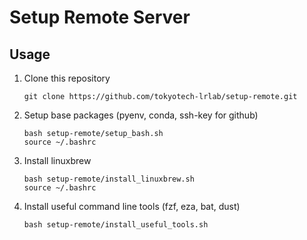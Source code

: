 # Setup Remote Server

## Usage

1. Clone this repository

   ```
   git clone https://github.com/tokyotech-lrlab/setup-remote.git
   ```

2. Setup base packages (pyenv, conda, ssh-key for github)
   ```
   bash setup-remote/setup_bash.sh
   source ~/.bashrc
   ```
3. Install linuxbrew

   ```
   bash setup-remote/install_linuxbrew.sh
   source ~/.bashrc
   ```

4. Install useful command line tools (fzf, eza, bat, dust)
   ```
   bash setup-remote/install_useful_tools.sh
   ```
